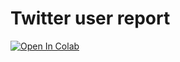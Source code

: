 # Twitter user report

[![Open In Colab](https://colab.research.google.com/assets/colab-badge.svg)](https://colab.research.google.com/drive/1zTEQUdC5gWU8osT17VQ3hw9jSJsJQHI7?usp=sharing)


